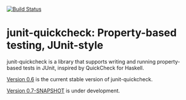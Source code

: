 [![Build Status](https://travis-ci.org/pholser/junit-quickcheck.svg?branch=master)](https://travis-ci.org/pholser/junit-quickcheck)

# junit-quickcheck: Property-based testing, JUnit-style

junit-quickcheck is a library that supports writing and running property-based
tests in JUnit, inspired by QuickCheck for Haskell.

[Version 0.6](https://pholser.github.io/junit-quickcheck/index.html) is the
current stable version of junit-quickcheck.

[Version 0.7-SNAPSHOT](https://pholser.github.io/junit-quickcheck/site/0.7-SNAPSHOT)
is under development.

